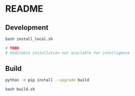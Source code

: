 # README

## Development

```bash
bash install_local.sh

# TODO
# deditable installation not available for intelligence
```

## Build

```sh
python -m pip install --upgrade build

bash build.sh
```
